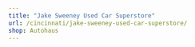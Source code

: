 ```yaml
---
title: "Jake Sweeney Used Car Superstore"
url: /cincinnati/jake-sweeney-used-car-superstore/
shop: Autohaus
---
```

